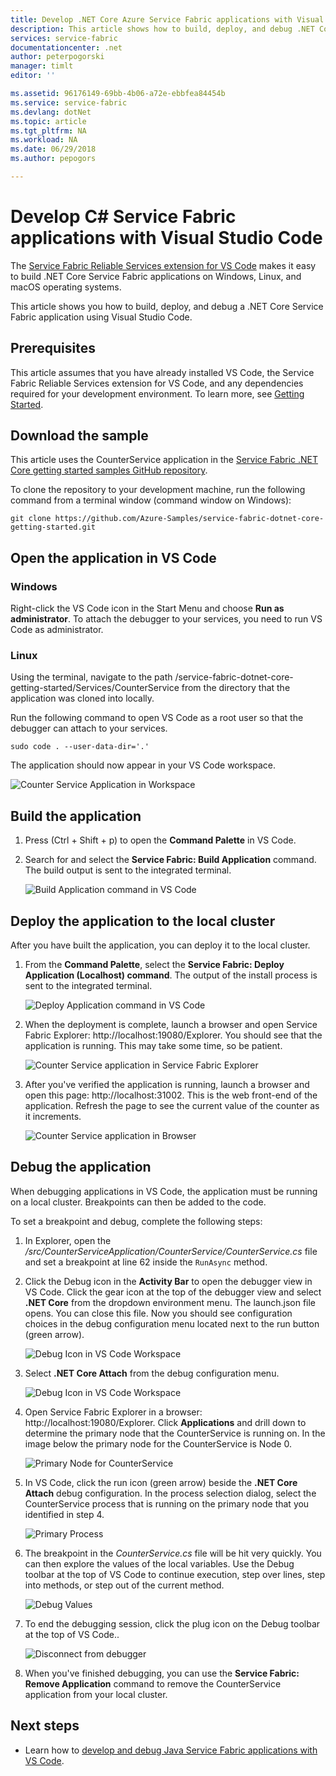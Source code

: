 ```yaml
---
title: Develop .NET Core Azure Service Fabric applications with Visual Studio Code | Microsoft Docs
description: This article shows how to build, deploy, and debug .NET Core Service Fabric applications using Visual Studio Code. 
services: service-fabric
documentationcenter: .net
author: peterpogorski
manager: timlt
editor: ''

ms.assetid: 96176149-69bb-4b06-a72e-ebbfea84454b
ms.service: service-fabric
ms.devlang: dotNet
ms.topic: article
ms.tgt_pltfrm: NA
ms.workload: NA
ms.date: 06/29/2018
ms.author: pepogors

---
```


# Develop C# Service Fabric applications with Visual Studio Code

The [Service Fabric Reliable Services extension for VS Code](https://marketplace.visualstudio.com/items?itemName=ms-azuretools.vscode-service-fabric-reliable-services) makes it easy to build .NET Core Service Fabric applications on Windows, Linux, and  macOS operating systems.

This article shows you how to build, deploy, and debug a .NET Core Service Fabric application using Visual Studio Code.

## Prerequisites

This article assumes that you have already installed VS Code, the Service Fabric Reliable Services extension for VS Code, and any dependencies required for your development environment. To learn more, see [Getting Started](./service-fabric-get-started-vs-code.md#prerequisites).

## Download the sample
This article uses the CounterService application in the [Service Fabric .NET Core getting started samples GitHub repository](https://github.com/Azure-Samples/service-fabric-dotnet-core-getting-started). 

To clone the repository to your development machine, run the following command from a terminal window (command window on Windows):

```
git clone https://github.com/Azure-Samples/service-fabric-dotnet-core-getting-started.git
```

## Open the application in VS Code

### Windows
Right-click the VS Code icon in the Start Menu and choose **Run as administrator**. To attach the debugger to your services, you need to run VS Code as administrator.

### Linux
Using the terminal, navigate to the path /service-fabric-dotnet-core-getting-started/Services/CounterService from the directory that the application was cloned into locally.

Run the following command to open VS Code as a root user so that the debugger can attach to your services.
```
sudo code . --user-data-dir='.'
```

The application should now appear in your VS Code workspace.

![Counter Service Application in Workspace](./media/service-fabric-develop-csharp-applications-with-vs-code/counter-service-application-in-workspace.png)

## Build the application
1. Press (Ctrl + Shift + p) to open the **Command Palette** in VS Code.
2. Search for and select the **Service Fabric: Build Application** command. The build output is sent to the integrated terminal.

   ![Build Application command in VS Code](./media/service-fabric-develop-csharp-applications-with-vs-code/sf-build-application.png)

## Deploy the application to the local cluster
After you have built the application, you can deploy it to the local cluster. 

1. From the **Command Palette**, select the **Service Fabric: Deploy Application (Localhost) command**. The output of the install process is sent to the integrated terminal.

   ![Deploy Application command in VS Code](./media/service-fabric-develop-csharp-applications-with-vs-code/sf-deploy-application.png)

4. When the deployment is complete, launch a browser and open Service Fabric Explorer: http:\//localhost:19080/Explorer. You should see that the application is running. This may take some time, so be patient. 

   ![Counter Service application in Service Fabric Explorer](./media/service-fabric-develop-csharp-applications-with-vs-code/sfx-verify-deploy.png)

4. After you've verified the application is running, launch a browser and open this page: http:\//localhost:31002. This is the web front-end of the application. Refresh the page to see the current value of the counter as it increments.

   ![Counter Service application in Browser](./media/service-fabric-develop-csharp-applications-with-vs-code/counter-service-running.png)

## Debug the application
When debugging applications in VS Code, the application must be running on a local cluster. Breakpoints can then be added to the code.

To set a breakpoint and debug, complete the following steps:
1. In Explorer, open the */src/CounterServiceApplication/CounterService/CounterService.cs* file and set a breakpoint at line 62 inside the `RunAsync` method.
3. Click the Debug icon in the **Activity Bar** to open the debugger view in VS Code. Click the gear icon at the top of the debugger view and select **.NET Core** from the dropdown environment menu. The launch.json file opens. You can close this file. Now you should see configuration choices in the debug configuration menu located next to the run button (green arrow).

   ![Debug Icon in VS Code Workspace](./media/service-fabric-develop-csharp-applications-with-vs-code/debug-icon-workspace.png)

2. Select **.NET Core Attach** from the debug configuration menu.

   ![Debug Icon in VS Code Workspace](./media/service-fabric-develop-csharp-applications-with-vs-code/debug-start.png)

3. Open Service Fabric Explorer in a browser: http:\//localhost:19080/Explorer. Click **Applications** and drill down to determine the primary node that the CounterService is running on. In the image below the primary node for the CounterService is Node 0.

   ![Primary Node for CounterService](./media/service-fabric-develop-csharp-applications-with-vs-code/counter-service-primary-node.png)

4. In VS Code, click the run icon (green arrow) beside the **.NET Core Attach** debug configuration. In the process selection dialog, select the CounterService process that is running on the primary node that you identified in step 4.

   ![Primary Process](./media/service-fabric-develop-csharp-applications-with-vs-code/select-process.png)

5. The breakpoint in the *CounterService.cs* file will be hit very quickly. You can then explore the values of the local variables. Use the Debug toolbar at the top of VS Code to continue execution, step over lines, step into methods, or step out of the current method. 

   ![Debug Values](./media/service-fabric-develop-csharp-applications-with-vs-code/breakpoint-hit.png)

6. To end the debugging session, click the plug icon on the Debug toolbar at the top of VS Code..
   
   ![Disconnect from debugger](./media/service-fabric-develop-csharp-applications-with-vs-code/debug-bar-disconnect.png)
       
7. When you've finished debugging, you can use the **Service Fabric: Remove Application** command to remove the CounterService application from your local cluster. 

## Next steps

* Learn how to [develop and debug Java Service Fabric applications with VS Code](./service-fabric-develop-java-applications-with-vs-code.md).



